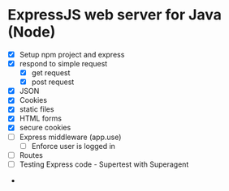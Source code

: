 ExpressJS  web server for Java (Node)
=====================================

* [x] Setup npm project and express
* [x] respond to simple request
  * [x] get request
  * [x] post request
* [x] JSON
* [x] Cookies
* [x] static files
* [x] HTML forms
* [x] secure cookies
* [ ] Express middleware (app.use)
  * [ ] Enforce user is logged in
* [ ] Routes
* [ ] Testing Express code - Supertest with Superagent
* 
